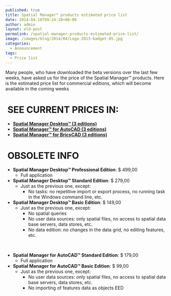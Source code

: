```yaml
---
published: true
title: Spatial Manager™ products estimated price list
date: 2014-04-16T09:24:28+00:00
author: admin
layout: old-post
permalink: /spatial-manager-products-estimated-price-list/
image: /images/blog/2014/04/Logo-2013-badget-85.jpg
categories:
  - Announcement
tags:
  - Price list
---
```

<span>Many people, who have downloaded the beta versions over the last few weeks, have asked us for the price of the Spatial Manager™ products. Here is the estimated price list for commercial editions, which will become available in the coming weeks<!--more--></span>

<h1>
  <span><span> </span></span>SEE CURRENT PRICES IN:
</h1>

  * <span><strong><a href="http://www.spatialmanager.com/spm-desktop-prices/" target="_blank" rel="nofollow">Spatial Manager Desktop™ (3 editions)</a></strong></span>
  * <span><strong><a href="http://www.spatialmanager.com/spm-forautocad-prices/" target="_blank" rel="nofollow">Spatial Manager™ for AutoCAD (3 editions)</a></strong></span>
  * <span><strong><a href="http://www.spatialmanager.com/spm-forbricscad-prices/" target="_blank" rel="nofollow">Spatial Manager™ for BricsCAD (3 editions)</a></strong></span>

<h1>
   <span>OBSOLETE INFO</span>
</h1>

  * <span><b>Spatial Manager Desktop™ <span>Professional</span> Edition</b>: $ 499,00</span> 
      * <span>Full application</span>
  * <span><b>Spatial Manager Desktop™ <span>Standard</span> Edition</b>: $ 279,00</span> 
      * <span>Just as the previous one, except:</span> 
          * <span>No tasks: no repetitive import or export process, no running task in the Windows command line, etc.</span>
  * <span><b>Spatial Manager Desktop™ <span>Basic</span> Edition</b>: $ 149,00</span> 
      * <span>Just as the previous one, except:</span> 
          * <span>No spatial queries</span>
          * <span>No user data sources: only spatial files, no access to spatial data base servers, data stores, etc.</span>
          * <span>No data edition: no changes in the data grid, no editing features, etc.</span>

<span> </span>

  * <span><b>Spatial Manager for AutoCAD™ <span>Standard</span> Edition</b>: $ 179,00</span> 
      * <span>Full application</span>
  * <span><b>Spatial Manager for AutoCAD™ <span>Basic</span> Edition</b>: $ 99,00</span> 
      * <span>Just as the previous one, except:</span> 
          * <span>No user data sources: only spatial files, no access to spatial data base servers, data stores, etc.</span>
          * <span>No importing of features data as objects EED</span>
